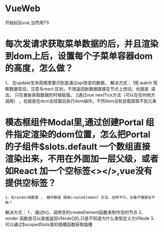 # VueWeb
开始玩玩vue,当然用TS
# 每次发请求获取菜单数据的后，并且渲染到dom上后，设置每个子菜单容器dom的高度，怎么做？
1、 在update生命周期里要识别是通过api改变的数据，
解决方式： 
    1用 watch 观察数据变动，注意与react 区别，不用返回新数据直接在节点上改动，也就是 .语法， 只在重新获取数据的时候赋值。
    2通过vue nextTick方法（可以在任何地方调用） ，也就是在dom全挂载后执行dom操作。不然dom没有挂载获取不到元素
# 模态框组件Modal里,通过创建Portal 组件指定渲染的dom位置，怎么把Portal 的子组件$slots.default 一个数组直接渲染出来，不用在外面加一层父级，或者如React 加一个空标签<></>,vue没有提供空标签？
    1，在render函数里 ， 循环数组 调用createElement 方法，这样不行，也看不懂是在干嘛？
解决方式：
    1 、通过h()，调用空的createElement函数来制作空的节点
    2、render 函数是可以直接返回VNode[]的,只是不知道为什么类型定义为VNode
    3、可以通过$scopedSlots里的插槽函数获取插槽
